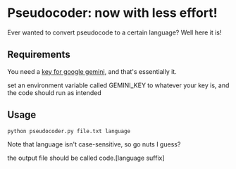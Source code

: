 # Pseudocoder: now with less effort!
Ever wanted to convert pseudocode to a certain language? Well here it is!

## Requirements
You need a [key for google gemini](https://ai.google.dev/), and that's essentially it.

set an environment variable called GEMINI_KEY to whatever your key is, and the code should run as intended

## Usage
```
python pseudocoder.py file.txt language
```
Note that language isn't case-sensitive, so go nuts I guess?

the output file should be called code.[language suffix]
